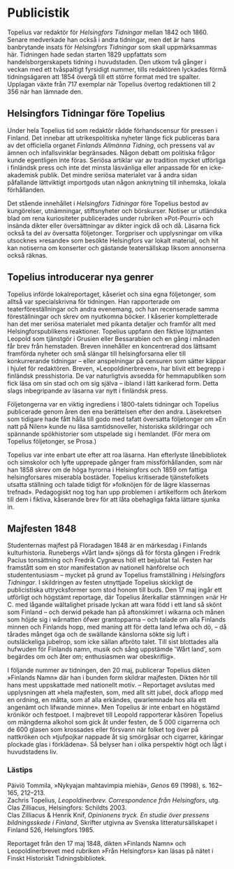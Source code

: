 # Publicistik

Topelius var redaktör för *Helsingfors Tidningar* mellan 1842 och 1860. Senare medverkade han också i andra tidningar, men det är hans banbrytande insats för *Helsingfors Tidningar* som skall uppmärksammas här. Tidningen hade sedan starten 1829 uppfattats som handelsborgerskapets tidning i huvudstaden. Den utkom två gånger i veckan med ett tvåspaltigt fyrsidigt nummer, tills redaktören lyckades förmå tidningsägaren att 1854 övergå till ett större format med tre spalter. Upplagan växte från 717 exemplar när Topelius övertog redaktionen till 2 356 när han lämnade den.<br/>

## Helsingfors Tidningar före Topelius

Under hela Topelius tid som redaktör rådde förhandscensur för pressen i Finland. Det innebar att utrikespolitiska nyheter länge fick publiceras bara av det officiella organet *Finlands Allmänna Tidning*, och pressens val av ämnen och infallsvinklar begränsades. Någon debatt om politiska frågor kunde egentligen inte föras. Seriösa artiklar var av tradition mycket utförliga i finländsk press och inte det minsta läsvänliga eller anpassade för en icke-akademisk publik. Det mindre seriösa materialet var å andra sidan påfallande lättviktigt importgods utan någon anknytning till inhemska, lokala förhållanden.<br/>

Det stående innehållet i *Helsingfors Tidningar* före Topelius bestod av kungörelser, utnämningar, stiftsnyheter och börskurser. Notiser ur utländska blad om rena kuriositeter publicerades under rubriken »Pot-Pourri» och insända dikter eller översättningar av dikter ingick då och då. Läsarna fick också ta del av översatta följetonger. Torgpriser och upplysningar om vilka utsocknes »resande» som besökte Helsingfors var lokalt material, och hit kan notiserna om konserter och gästande teatersällskap liksom annonserna också räknas.<br/>

## Topelius introducerar nya genrer

Topelius införde lokalreportaget, kåseriet och sina egna följetonger, som alltså var specialskrivna för tidningen. Han rapporterade om teaterföreställningar och andra evenemang, och han recenserade samma föreställningar och skrev om nyutkomna böcker. I kåserier kompletterade han det mer seriösa materialet med pikanta detaljer och framför allt med Helsingforspublikens reaktioner. Topelius uppfann den fiktive löjtnanten Leopold som tjänstgör i Grusien eller Bessarabien och en gång i månaden får brev från hemstaden. Breven innehåller en koncentrerad dos lättsamt framförda nyheter och små slängar till helsingforsarna eller till konkurrerande tidningar – eller anspelningar på censuren som sätter käppar i hjulet för redaktören. Breven, »Leopoldinerbreven», har blivit ett begrepp i finländsk presshistoria. De var naturligtvis avsedda för hemmapubliken som fick läsa om sin stad och om sig själva – ibland i lätt karikerad form. Detta slags inbegripande av läsarna var nytt i finländsk press.<br/>

Följetongerna var en viktig ingrediens i 1800-talets tidningar och Topelius publicerade genom åren den ena berättelsen efter den andra. Läsekretsen som tidigare hade fått hålla till godo med tafatt översatta följetonger om »En natt på Nilen» kunde nu läsa samtidsnoveller, historiska skildringar och spännande spökhistorier som utspelade sig i hemlandet. (För mera om Topelius följetonger, se Prosa.)<br/>

Topelius var inte enbart ute efter att roa läsarna. Han efterlyste lånebibliotek och simskolor och lyfte upprepade gånger fram missförhållanden, som när han 1858 skrev om de höga hyrorna i Helsingfors och 1859 om fattiga helsingforsares miserabla bostäder. Topelius kritiserade tjänstefolkets utsatta ställning och talade tidigt för »folknöjen för de lägre klassernas trefnad». Pedagogiskt nog tog han upp problemen i artikelform och återkom till dem i fiktiva, kåserande brev för att låta obehagliga fakta lättare sjunka in.<br/>

## Majfesten 1848

Studenternas majfest på Floradagen 1848 är en märkesdag i Finlands kulturhistoria. Runebergs »Vårt land» sjöngs då för första gången i Fredrik Pacius tonsättning och Fredrik Cygnæus höll ett bejublat tal. Festen har framstått som en stor manifestation av nationell hänförelse och studententusiasm – mycket på grund av Topelius framställning i *Helsingfors Tidningar*. I skildringen av festen utnyttjade Topelius skickligt de publicistiska uttrycksformer som stod honom till buds. Den 17 maj ingår ett utförligt och högstämt reportage, där Topelius återkallar stämningen »när Hr C. med lågande wältalighet prisade lyckan att wara född i ett land så skönt som Finland – och derwid pekade han på aftonskimret i wikarna och månen som höjde sig i wårnatten öfwer grantopparna – och talade om alla Finlands minnen och Finlands hopp, med maning att för detta land lefwa och dö, – då tårades månget öga och de swällande känslorna sökte sig luft i outsläckeliga jubelrop, som icke sällan afbröto talet. Till sist blottades alla hufwuden för Finlands namn, musik och sång uppstämde 'Wårt land', som begärdes om och åter om; enthusiasmen war obeskriflig».<br/>

I följande nummer av tidningen, den 20 maj, publicerar Topelius dikten »Finlands Namn» där han i bunden form skildrar majfesten. Dikten hör till hans mest uppskattade med nationellt motiv. – Reportaget avslutas med upplysningen att »hela majfesten, som, med allt sitt jubel, dock aflopp med en ordning, en måtta, som af alla erkändes, qwarlemnade hos alla ett angenämt och lifwande minne». Men Topelius är inte enbart en högstämd krönikör och festpoet. I majbrevet till Leopold rapporterar kåsören Topelius om mängderna alkohol som gick åt under festen, de 5 000 cigarrerna och de 600 glasen som krossades eller försvann när folket tog över på nattkröken och »tjufpojkar nappade åt sig smörgåsar och cigarrer, käringar plockade glas i förklädena». Så belyser han i olika perspektiv högt och lågt i huvudstadens liv.<br/>

### Lästips

Päiviö Tommila, »Nykyajan mahtavimpia miehiä», *Genos* 69 (1998), s. 162–165, 212–213.<br/>
Zachris Topelius, *Leopoldinerbrev. Correspondence från Helsingfors*, utg. Clas Zilliacus, Helsingfors: Schildts 2003.<br/>
Clas Zilliacus & Henrik Knif, *Opinionens tryck. En studie över pressens bildningsskede i Finland*, Skrifter utgivna av Svenska litteratursällskapet i Finland 526, Helsingfors 1985.<br/>

Reportaget från den 17 maj 1848, dikten »Finlands Namn» och Leopoldinerbrevet med rubriken »Från Helsingfors» kan läsas på nätet i Finskt Historiskt Tidningsbibliotek.<br/>